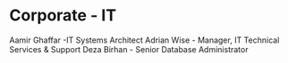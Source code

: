 # Corporate - IT

Aamir Ghaffar -IT Systems Architect
Adrian Wise - Manager, IT Technical Services & Support
Deza Birhan - Senior Database Administrator
